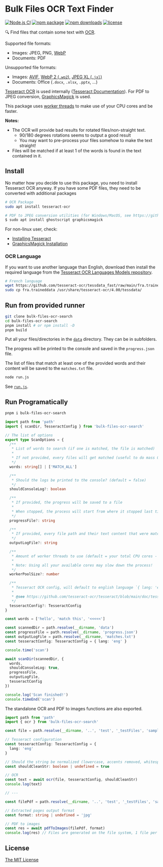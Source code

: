 # Bulk Files OCR Text Finder

[![Node.js CI](https://github.com/rigwild/bulk-files-ocr-search/workflows/Node.js%20CI/badge.svg)](https://github.com/rigwild/bulk-files-ocr-search/actions)
[![npm package](https://img.shields.io/npm/v/bulk-files-ocr-search.svg?logo=npm)](https://www.npmjs.com/package/bulk-files-ocr-search)
[![npm downloads](https://img.shields.io/npm/dw/bulk-files-ocr-search)](https://www.npmjs.com/package/bulk-files-ocr-search)
[![license](https://img.shields.io/npm/l/bulk-files-ocr-search?color=blue)](./LICENSE)

🔍 Find files that contain some text with [OCR](https://en.wikipedia.org/wiki/Optical_character_recognition).

Supported file formats:

- Images: JPEG, PNG, [WebP](https://en.wikipedia.org/wiki/WebP)
- Documents: PDF

Unsupported file formats:

- Images: [AVIF](https://en.wikipedia.org/wiki/AVIF), [WebP 2 (`.wp2`)](https://en.wikipedia.org/wiki/WebP#WebP_2), [JPEG XL (`.jxl`)](https://en.wikipedia.org/wiki/JPEG_XL)
- Documents: Office (`.docx`, `.xlsx`, `.pptx`, ...)

[Tesseract OCR](https://github.com/tesseract-ocr/tesseract) is used internally ([Tesseract Documentation](https://github.com/tesseract-ocr/tesseract/blob/main/doc/tesseract.1.asc)). For PDF to JPEG conversion, [GraphicsMagick](http://www.graphicsmagick.org/) is used.

This package uses [worker threads](https://nodejs.org/api/worker_threads.html) to make use of your CPU cores and be faster.

**Notes:**

- The OCR will provide bad results for rotated files/non-straight text.
  - 90/180 degrees rotations seems to output a good result
  - You may want to pre-process your files somehow to make the text straight!
- Files will be matched if at least 1 of the words is found in the text contained in it.

## Install

No matter how you decide to use this package, you need to install Tesseract OCR anyway. If you have some PDF files, they need to be converted with additional packages

```sh
# OCR Package
sudo apt install tesseract-ocr

# PDF to JPEG conversion utilities (for Windows/MacOS, see https://github.com/yakovmeister/pdf2image/blob/HEAD/docs/gm-installation.md)
$ sudo apt install ghostscript graphicsmagick
```

For non-linux user, check:

- [Installing Tesseract](https://github.com/tesseract-ocr/tesseract#installing-tesseract)
- [GraphicsMagick Installation](https://github.com/yakovmeister/pdf2image/blob/HEAD/docs/gm-installation.md)

### OCR Language

If you want to use another language than English, download then install the required language from the [Tesseract OCR Languages Models repository](https://github.com/tesseract-ocr/tessdata_fast).

```sh
# French language
wget https://github.com/tesseract-ocr/tessdata_fast/raw/main/fra.traineddata
sudo cp fra.traineddata /usr/share/tesseract-ocr/4.00/tessdata/
```

## Run from provided runner

```sh
git clone bulk-files-ocr-search
cd bulk-files-ocr-search
pnpm install # or npm install -D
pnpm build
```

Put all your files/directories in the [`data`](./data) directory. They can be in subfolders.

The progress will be printed to the console and saved in the `progress.json` file.

The list of files that match at least one of the provided words and their content will be saved to the `matches.txt` file.

```sh
node run.js
```

See [`run.js`](./run.js).

## Run Programatically

```sh
pnpm i bulk-files-ocr-search
```

```ts
import path from 'path'
import { scanDir, TesseractConfig } from 'bulk-files-ocr-search'

// The list of options
export type ScanOptions = {
  /**
   * List of words to search (if one is matched, the file is matched)
   *
   * If not provided, every files will get matched (useful to do mass OCR and save the result)
   */
  words: string[] | ['MATCH_ALL']

  /**
   * Should the logs be printed to the console? (default = false)
   */
  shouldConsoleLog?: boolean

  /**
   * If provided, the progress will be saved to a file
   *
   * When stopped, the process will start from where it stopped last time by looking there
   */
  progressFile?: string

  /**
   * If provided, every file path and their text content that were matched are logged to this file
   */
  outputLogFile?: string

  /**
   * Amount of worker threads to use (default = your total CPU cores - 2)
   *
   * Note: Using all your available cores may slow down the process!
   */
  workerPoolSize?: number

  /**
   * Tesseract OCR config, will default to english language `{ lang: 'eng' }`
   *
   * @see https://github.com/tesseract-ocr/tesseract/blob/main/doc/tesseract.1.asc
   */
  tesseractConfig?: TesseractConfig
}

const words = ['hello', 'match this', '<<<<<']

const scannedDir = path.resolve(__dirname, 'data')
const progressFile = path.resolve(__dirname, 'progress.json')
const outputLogFile = path.resolve(__dirname, 'matches.txt')
const tesseractConfig: TesseractConfig = { lang: 'eng' }

console.time('scan')

await scanDir(scannedDir, {
  words,
  shouldConsoleLog: true,
  progressFile,
  outputLogFile,
  tesseractConfig
})

console.log('Scan finished!')
console.timeEnd('scan')
```

The standalone OCR and PDF to images functions are also exported.

```ts
import path from 'path'
import { ocr } from 'bulk-files-ocr-search'

const file = path.resolve(__dirname, '..', 'test', '_testFiles', 'sample.jpg')

// Tesseract configuration
const tesseractConfig: TesseractConfig = {
  lang: 'eng'
}

// Should the string be normalized (lowercase, accents removed, whitespace removed)
const shouldCleanStr: boolean | undefined = true

// OCR
const text = await ocr(file, tesseractConfig, shouldCleanStr)
console.log(text)

// ---

const filePdf = path.resolve(__dirname, '..', 'test', '_testFiles', 'sample.pdf')

// Extracted pages output format
const format: string | undefined = 'jpg'

// PDF to images
const res = await pdfToImages(filePdf, format)
console.log(res) // Files are generated on the file system, 1 file per page
```

## License

[The MIT License](./LICENSE)
